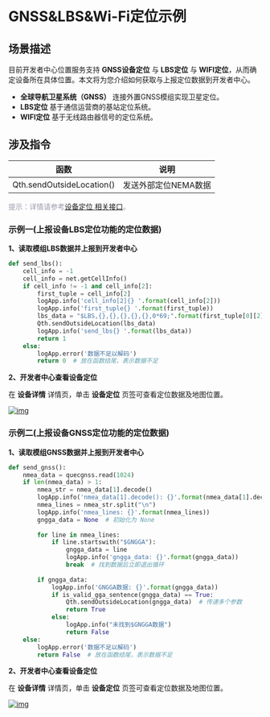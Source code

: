 <!--
 * @Author: mack.zhang@quectel.com mack.zhang@quectel.com
 * @Date: 2024-11-11 11:33:42
 * @LastEditors: mack.zhang@quectel.com mack.zhang@quectel.com
 * @LastEditTime: 2024-11-12 11:51:59
 * @FilePath: \quec-doc-web\docs\zh\deviceDevelop\cellular\QuecPython\example\quecpython-example-02.md
 * @Description: 这是默认设置,请设置`customMade`, 打开koroFileHeader查看配置 进行设置: https://github.com/OBKoro1/koro1FileHeader/wiki/%E9%85%8D%E7%BD%AE
-->
# GNSS&LBS&Wi-Fi定位示例
## __场景描述__
目前开发者中心位置服务支持 __GNSS设备定位__ 与 __LBS定位__ 与 __WIFI定位__，从而确定设备所在具体位置。本文将为您介绍如何获取与上报定位数据到开发者中心。
* __全球导航卫星系统（GNSS）__ 
  连接外置GNSS模组实现卫星定位。
* __LBS定位__ 
  基于通信运营商的基站定位系统。
* __WIFI定位__ 
  基于无线路由器信号的定位系统。
## __涉及指令__

|                函数                 |  说明   |
| :---------------------------------: | :-----: |
| Qth.sendOutsideLocation()| 发送外部定位NEMA数据 |

<span style='color:#999AAA'>提示：详情请参考[设备定位 相关接口](/deviceDevelop/DeviceAccessPlan/cellular/QuecPython/api/quecpython-api-07)。</span>




### __示例一(上报设备LBS定位功能的定位数据)__
__1、读取模组LBS数据并上报到开发者中心__
```py
def send_lbs():
    cell_info = -1
    cell_info = net.getCellInfo()
    if cell_info != -1 and cell_info[2]:
        first_tuple = cell_info[2]
        logApp.info('cell_info[2]{} '.format(cell_info[2]))  
        logApp.info('first_tuple{} '.format(first_tuple))  
        lbs_data = "$LBS,{},{},{},{},{},0*69;".format(first_tuple[0][2],first_tuple[0][3],first_tuple[0][5],first_tuple[0][1],first_tuple[0][7])
        Qth.sendOutsideLocation(lbs_data)
        logApp.info('send_lbs{} '.format(lbs_data))
        return 1
    else:
        logApp.error('数据不足以解码')
        return 0  # 放在函数结尾，表示数据不足
```

__2、开发者中心查看设备定位__

在 __设备详情__ 详情页，单击 __设备定位__ 页签可查看定位数据及地图位置。

<a data-fancybox title="img" href="/zh/deviceDevelop/develop/LBS&GNSS/Example-01.png">![img](/zh/deviceDevelop/develop/LBS&GNSS/Example-01.png)</a>

### __示例二(上报设备GNSS定位功能的定位数据)__
__1、读取模组GNSS数据并上报到开发者中心__

```py
def send_gnss():
    nmea_data = quecgnss.read(1024)
    if len(nmea_data) > 1:
        nmea_str = nmea_data[1].decode()
        logApp.info('nmea_data[1].decode(): {}'.format(nmea_data[1].decode()))
        nmea_lines = nmea_str.split("\n")
        logApp.info('nmea_lines: {}'.format(nmea_lines))    
        gngga_data = None  # 初始化为 None
        
        for line in nmea_lines:
            if line.startswith("$GNGGA"):
                gngga_data = line
                logApp.info('gngga_data: {}'.format(gngga_data))
                break  # 找到数据后立即退出循环
        
        if gngga_data:
            logApp.info('GNGGA数据: {}'.format(gngga_data))
            if is_valid_gga_sentence(gngga_data) == True:
                Qth.sendOutsideLocation(gngga_data)  # 传递多个参数
                return True
            else:
                logApp.info("未找到$GNGGA数据")
                return False
    else:
        logApp.error('数据不足以解码')
        return False  # 放在函数结尾，表示数据不足
```
__2、开发者中心查看设备定位__

在 __设备详情__ 详情页，单击 __设备定位__ 页签可查看定位数据及地图位置。

<a data-fancybox title="img" href="/zh/deviceDevelop/develop/LBS&GNSS/Example-02.png">![img](/zh/deviceDevelop/develop/LBS&GNSS/Example-02.png)</a>


